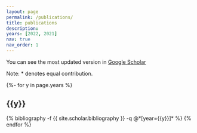 ```yaml
---
layout: page
permalink: /publications/
title: publications
description: 
years: [2022, 2021]
nav: true
nav_order: 1
---
```

<!-- _pages/publications.md -->
You can see the most updated version in [Google Scholar](https://scholar.google.com/citations?user=9LtfMfMAAAAJ&hl=en)
<div class="publications">

Note: * denotes equal contribution.

{%- for y in page.years %}
  <h2 class="year">{{y}}</h2>
  {% bibliography -f {{ site.scholar.bibliography }} -q @*[year={{y}}]* %}
{% endfor %}

</div>
